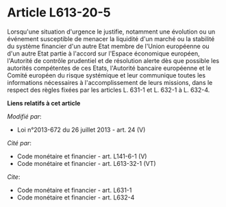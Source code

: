 # Article L613-20-5

Lorsqu'une situation d'urgence le justifie, notamment une évolution ou un événement susceptible de menacer la liquidité d'un
marché ou la stabilité du système financier d'un autre Etat membre de l'Union européenne ou d'un autre Etat partie à l'accord
sur l'Espace économique européen, l'Autorité de contrôle prudentiel et de résolution alerte dès que possible les autorités
compétentes de ces Etats, l'Autorité bancaire européenne et le Comité européen du risque systémique et leur communique toutes
les informations nécessaires à l'accomplissement de leurs missions, dans le respect des règles fixées par les articles L.
631-1 et L. 632-1 à L. 632-4.

**Liens relatifs à cet article**

_Modifié par_:

  - Loi n°2013-672 du 26 juillet 2013 - art. 24 (V)

_Cité par_:

  - Code monétaire et financier - art. L141-6-1 (V)
  - Code monétaire et financier - art. L613-32-1 (VT)

_Cite_:

  - Code monétaire et financier - art. L631-1
  - Code monétaire et financier - art. L632-4
